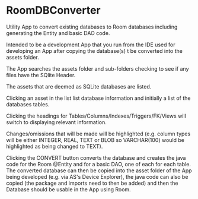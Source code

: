 # RoomDBConverter
Utility App to convert existing databases to Room databases including generating the Entity and basic DAO code.

Intended to be a development App that you run from the IDE used for developing an App after copying the database(s) t be converted into the assets folder.

The App searches the assets folder and sub-folders checking to see if any files have the SQlite Header.

The assets that are deemed as SQLite databases are listed. 

Clicking an asset in the list list database information and initially a list of the databases tables.

Clicking the headings for Tables/Columns/Indexes/Triggers/FK/Views will switch to displaying relevant information.

Changes/omissions that will be made will be highlighted 
(e.g. column types will be either INTEGER, REAL, TEXT or BLOB so VARCHAR(100) would be highlighted as being changed to TEXT).

Clicking the CONVERT button converts the database and creates the java code for the Room @Entity and for a basic DAO, one of each for each table.
The converted database can then be copied into the asset folder of the App being developed (e.g. via AS's Device Explorer), the java code can also be copied (the package and imports need to then be added) and then the Database should be usable in the App using Room.

